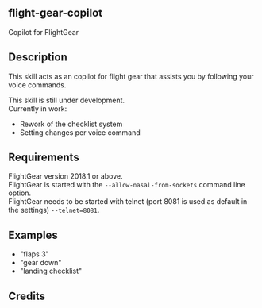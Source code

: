 ## flight-gear-copilot
Copilot for FlightGear

## Description 
This skill acts as an copilot for flight gear that assists you by following your voice commands.

This skill is still under development.  
Currently in work:
* Rework of the checklist system
* Setting changes per voice command

## Requirements
FlightGear version 2018.1 or above.  
FlightGear is started with the `--allow-nasal-from-sockets` command line option.  
FlightGear needs to be started with telnet (port 8081 is used as default in the settings) `--telnet=8081`.

## Examples 
* "flaps 3"
* "gear down"
* "landing checklist"

## Credits 
